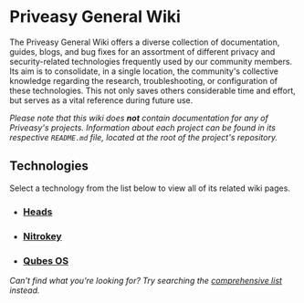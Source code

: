 # Priveasy General Wiki

The Priveasy General Wiki offers a diverse collection of documentation, guides, blogs, and bug fixes for an assortment of different privacy and security-related technologies frequently used by our community members. Its aim is to consolidate, in a single location, the community's collective knowledge regarding the research, troubleshooting, or configuration of these technologies. This not only saves others considerable time and effort, but serves as a vital reference during future use.

*Please note that this wiki does **not** contain documentation for any of Priveasy's projects. Information about each project can be found in its respective `README.md` file, located at the root of the project's repository.*

## Technologies

Select a technology from the list below to view all of its related wiki pages.

- ### [Heads](../../wiki/Heads)
- ### [Nitrokey](../../wiki/Nitrokey)
- ### [Qubes OS](../../wiki/Qubes-OS)

*Can't find what you're looking for? Try searching the [comprehensive list](../../wiki/Technologies) instead.*
